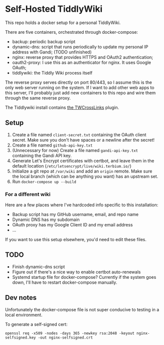 # Self-Hosted TiddlyWiki

This repo holds a docker setup for a personal TiddlyWiki.

There are five containers, orchestrated through docker-compose:
 - backup: periodic backup script
 - dynamic-dns: script that runs periodically to update my personal IP address with Gandi; (TODO unfinished)
 - nginx: reverse proxy that provides HTTPS and OAuth2 authentication;
 - oauth2-proxy: I use this as an authenticator for nginx. It uses Google OAuth;
 - tiddlywiki: the Tiddly Wiki process itself

The reverse proxy serves directly on port 80/443, so I assume this is the only web server running on the system. If I want to add other web apps to this server, I'll probably just add new containers to this repo and wire them through the same reverse proxy.

The Tiddlywiki install contains [the TWCrossLinks](https://github.com/akhater/TWCrossLinks) plugin.

## Setup

1. Create a file named `client-secret.txt` containing the OAuth client secret. Make sure you don't have spaces or a newline after the secret!
2. Create a file named `github-api-key.txt` 
3. (Unnecessary for now) Create a file named `gandi-api-key.txt` containing the Gandi API key.
4. Generate Let's Encrypt certificates with certbot, and leave them in the default location (`/etc/letsencrypt/live/wiki.terbium.io/`)
6. Initialize a git repo at `/var/wiki` and add an `origin` remote. Make sure the local branch (which can be anything you want) has an upstream set.
5. Run `docker-compose up --build`

### For a different wiki

Here are a few places where I've hardcoded info specific to this installation:
* Backup script has my GitHub username, email, and repo name
* Dynamic DNS has my subdomain
* OAuth proxy has my Google Client ID and my email address
* ...

If you want to use this setup elsewhere, you'd need to edit these files.

## TODO

* Finish dynamic-dns script
* Figure out if there's a nice way to enable certbot auto-renewals
* Systemd startup file for docker-compose? Currently if the system goes down, I'll have to restart docker-compose manually.

## Dev notes

Unfortunately the docker-compose file is not super conducive to testing in a local environment.

To generate a self-signed cert:

```shell
openssl req -x509 -nodes -days 365 -newkey rsa:2048 -keyout nginx-selfsigned.key -out nginx-selfsigned.crt
```
